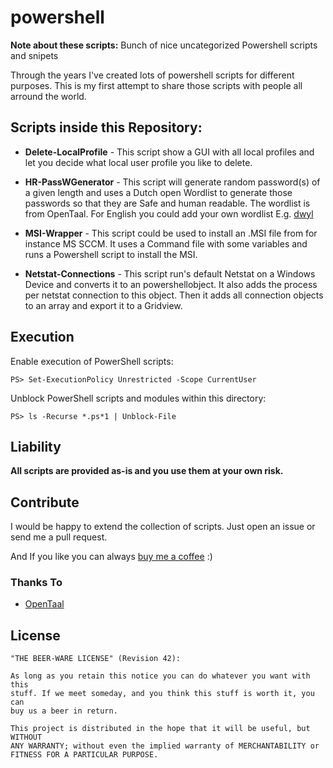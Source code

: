# powershell
**Note about these scripts:**
Bunch of nice uncategorized Powershell scripts and snipets

Through the years I've created lots of powershell scripts for
different purposes. This is my first attempt to share
those scripts with people all arround the world.

## Scripts inside this Repository:
- **Delete-LocalProfile** - This script show a GUI with all local profiles and
let you decide what local user profile you like to delete.

- **HR-PassWGenerator** - This script will generate random password(s) of a given length 
and uses a Dutch open Wordlist to generate those passwords so that they are Safe and human readable.
The wordlist is from OpenTaal. For English you could add your own wordlist E.g. [dwyl](https://github.com/dwyl/english-words)

- **MSI-Wrapper** - This script could be used to install an .MSI file from for instance MS SCCM. It
uses a Command file with some variables and runs a Powershell script to install the MSI.

- **Netstat-Connections** - This script run's default Netstat on a Windows Device and converts it to an 
powershellobject. It also adds the process per netstat connection to this object. Then it adds all
connection objects to an array and export it to a Gridview.



## Execution

Enable execution of PowerShell scripts:

    PS> Set-ExecutionPolicy Unrestricted -Scope CurrentUser

Unblock PowerShell scripts and modules within this directory:

    PS> ls -Recurse *.ps*1 | Unblock-File

## Liability

**All scripts are provided as-is and you use them at your own risk.**

## Contribute

I would be happy to extend the collection of scripts. Just open an issue or
send me a pull request.

And If you like you can always [buy me a coffee](https://buymeacoffee.com/ronaldnl76) :) 

### Thanks To
- [OpenTaal](https://github.com/OpenTaal/opentaal-wordlist)

## License

    "THE BEER-WARE LICENSE" (Revision 42):

    As long as you retain this notice you can do whatever you want with this
    stuff. If we meet someday, and you think this stuff is worth it, you can
    buy us a beer in return.

    This project is distributed in the hope that it will be useful, but WITHOUT
    ANY WARRANTY; without even the implied warranty of MERCHANTABILITY or
    FITNESS FOR A PARTICULAR PURPOSE.
